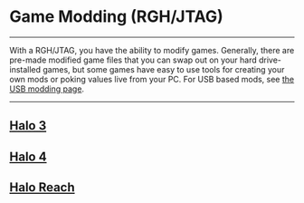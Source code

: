 # Game Modding (RGH/JTAG)

------

With a RGH/JTAG, you have the ability to modify games. Generally,  there are pre-made modified game files that you can swap out on your  hard drive-installed games, but some games have easy to use tools for  creating your own mods or poking values live from your PC. For USB based mods, see [the USB modding page](https://www.reddit.com/r/360hacks/wiki/usb_mods).

------

## [Halo 3](https://www.reddit.com/r/360hacks/wiki/modding/halo3)

## [Halo 4](https://www.reddit.com/r/360hacks/wiki/modding/halo4)

## [Halo Reach](https://www.reddit.com/r/360hacks/wiki/modding/halo_reach)